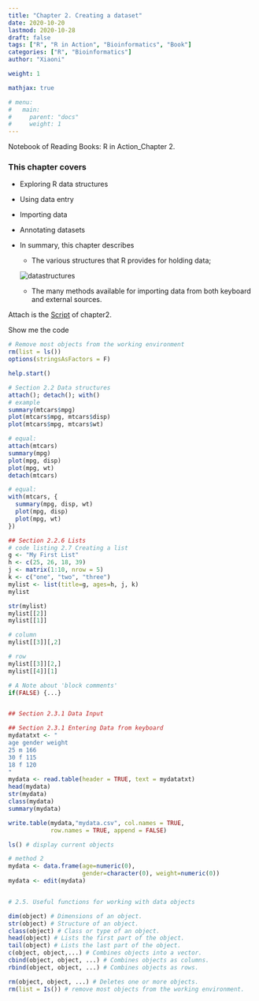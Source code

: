 ```yaml
---
title: "Chapter 2. Creating a dataset"
date: 2020-10-20
lastmod: 2020-10-28
draft: false
tags: ["R", "R in Action", "Bioinformatics", "Book"]
categories: ["R", "Bioinformatics"]
author: "Xiaoni"

weight: 1

mathjax: true

# menu:
#   main:
#     parent: "docs"
#     weight: 1
---
```


Notebook of Reading Books: R in Action_Chapter 2.

<!--more-->

### This chapter covers
  
- Exploring R data structures
  
- Using data entry
  
- Importing data
  
- Annotating datasets

- In summary, this chapter describes
  
  - The various structures that R provides for holding data;

  ![datastructures](datstr.png)
  
  - The many methods available for importing data from both keyboard and external sources.

Attach is the [Script](chapter2.R) of chapter2.

Show me the code <i class="far fa-hand-pointer"></i>

```r
# Remove most objects from the working environment
rm(list = ls())
options(stringsAsFactors = F)

help.start()

# Section 2.2 Data structures
attach(); detach(); with()
# example
summary(mtcars$mpg)
plot(mtcars$mpg, mtcars$disp)
plot(mtcars$mpg, mtcars$wt)

# equal:
attach(mtcars)
summary(mpg)
plot(mpg, disp)
plot(mpg, wt)
detach(mtcars)

# equal:
with(mtcars, {
  summary(mpg, disp, wt)
  plot(mpg, disp)
  plot(mpg, wt)
})

## Section 2.2.6 Lists
# code listing 2.7 Creating a list
g <- "My First List"
h <- c(25, 26, 18, 39)
j <- matrix(1:10, nrow = 5)
k <- c("one", "two", "three")
mylist <- list(title=g, ages=h, j, k)
mylist

str(mylist)
mylist[[2]]
mylist[[1]]

# column
mylist[[3]][,2]

# row
mylist[[3]][2,]
mylist[[4]][1]

# A Note about 'block comments'
if(FALSE) {...}


## Section 2.3.1 Data Input

## Section 2.3.1 Entering Data from keyboard
mydatatxt <- "
age gender weight
25 m 166
30 f 115
18 f 120
"
mydata <- read.table(header = TRUE, text = mydatatxt)
head(mydata)
str(mydata)
class(mydata)
summary(mydata)

write.table(mydata,"mydata.csv", col.names = TRUE,
            row.names = TRUE, append = FALSE)

ls() # display current objects

# method 2
mydata <- data.frame(age=numeric(0),
                     gender=character(0), weight=numeric(0))
mydata <- edit(mydata)


# 2.5. Useful functions for working with data objects

dim(object) # Dimensions of an object.
str(object) # Structure of an object.
class(object) # Class or type of an object.
head(object) # Lists the first part of the object.
tail(object) # Lists the last part of the object.
c(object, object,...) # Combines objects into a vector.
cbind(object, object, ...) # Combines objects as columns.
rbind(object, object, ...) # Combines objects as rows.

rm(object, object, ...) # Deletes one or more objects.
rm(list = Is()) # remove most objects from the working environment.
```
